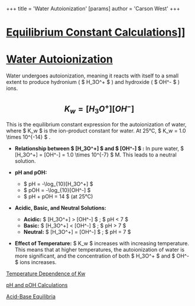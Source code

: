 +++
 title = 'Water Autoionization'
[params]
	author = 'Carson West'
+++
# [Equilibrium Constant Calculations](./../equilibrium-constant-calculations/)]]
# [Water Autoionization](./../water-autoionization/)

Water undergoes autoionization, meaning it reacts with itself to a small extent to produce hydronium ( $ H_3O^+ $ ) and hydroxide ( $ OH^- $ ) ions.

##  $$ K_w = [H_3O^+][OH^-] $$  
This is the equilibrium constant expression for the autoionization of water, where  $ K_w $  is the ion-product constant for water.  At 25°C,  $ K_w = 1.0 \times 10^{-14} $ .

* **Relationship between  $ [H_3O^+] $  and  $ [OH^-] $ :** In pure water,  $ [H_3O^+] = [OH^-] = 1.0 \times 10^{-7} $  M. This leads to a neutral solution.

* **pH and pOH:**
    *  $ pH = -\log_{10}[H_3O^+] $ 
    *  $ pOH = -\log_{10}[OH^-] $ 
    *  $ pH + pOH = 14 $  (at 25°C)

* **Acidic, Basic, and Neutral Solutions:**
    * **Acidic:**  $ [H_3O^+] > [OH^-] $ ;  $ pH < 7 $ 
    * **Basic:**  $ [H_3O^+] < [OH^-] $ ;  $ pH > 7 $ 
    * **Neutral:**  $ [H_3O^+] = [OH^-] $ ;  $ pH = 7 $ 

* **Effect of Temperature:**  $ K_w $  increases with increasing temperature. This means that at higher temperatures, the autoionization of water is more significant, and the concentration of both  $ H_3O^+ $  and  $ OH^- $  ions increases.


[Temperature Dependence of Kw](./../temperature-dependence-of-kw/)

[pH and pOH Calculations](./../ph-and-poh-calculations/)

[Acid-Base Equilibria](./../acid-base-equilibria/)
